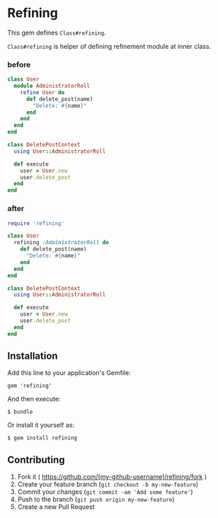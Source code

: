 # Refining

This gem defines `Class#refining`.

`Class#refining` is helper of defining refinement module at inner class.

### before

```ruby
class User
  module AdministratorRoll
    refine User do
      def delete_post(name)
        "Delete: #{name}"
      end
    end
  end
end

class DeletePostContext
  using User::AdministratorRoll

  def execute
    user = User.new
    user.delete_post
  end
end
```

### after

```ruby
require 'refining'

class User
  refining :AdministratorRoll do
    def delete_post(name)
      "Delete: #{name}"
    end
  end
end

class DeletePostContext
  using User::AdministratorRoll

  def execute
    user = User.new
    user.delete_post
  end
end
```

## Installation

Add this line to your application's Gemfile:

    gem 'refining'

And then execute:

    $ bundle

Or install it yourself as:

    $ gem install refining

## Contributing

1. Fork it ( https://github.com/[my-github-username]/refining/fork )
2. Create your feature branch (`git checkout -b my-new-feature`)
3. Commit your changes (`git commit -am 'Add some feature'`)
4. Push to the branch (`git push origin my-new-feature`)
5. Create a new Pull Request
